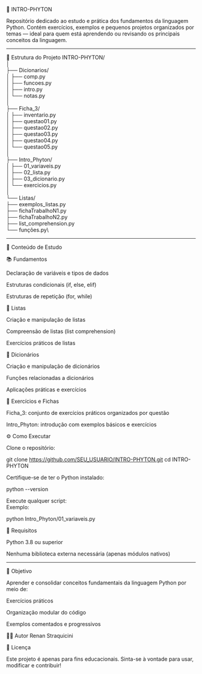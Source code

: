 🐍 INTRO-PHYTON

Repositório dedicado ao estudo e prática dos fundamentos da linguagem Python.
Contém exercícios, exemplos e pequenos projetos organizados por temas — ideal para quem está aprendendo ou revisando os principais conceitos da linguagem.

---

📁 Estrutura do Projeto
INTRO-PHYTON/\
│\
├── Dicionarios/\
│   ├── comp.py\
│   ├── funcoes.py\
│   ├── intro.py\
│   └── notas.py\
│\
├── Ficha_3/\
│   ├── inventario.py\
│   ├── questao01.py\
│   ├── questao02.py\
│   ├── questao03.py\
│   ├── questao04.py\
│   └── questao05.py\
│\
├── Intro_Phyton/\
│   ├── 01_variaveis.py\
│   ├── 02_lista.py\
│   ├── 03_dicionario.py\
│   └── exercicios.py\
│\
└── Listas/\
    ├── exemplos_listas.py\
    ├── fichaTrabalhoN1.py\
    ├── fichaTrabalhoN2.py\
    ├── list_comprehension.py\
    └── funções.py\

---

🧠 Conteúdo de Estudo

📚 Fundamentos

Declaração de variáveis e tipos de dados

Estruturas condicionais (if, else, elif)

Estruturas de repetição (for, while)

🧾 Listas

Criação e manipulação de listas

Compreensão de listas (list comprehension)

Exercícios práticos de listas

📖 Dicionários

Criação e manipulação de dicionários

Funções relacionadas a dicionários

Aplicações práticas e exercícios

🧩 Exercícios e Fichas

Ficha_3: conjunto de exercícios práticos organizados por questão

Intro_Phyton: introdução com exemplos básicos e exercícios

⚙️ Como Executar

Clone o repositório:

git clone https://github.com/SEU_USUARIO/INTRO-PHYTON.git
cd INTRO-PHYTON


Certifique-se de ter o Python instalado:

python --version


Execute qualquer script:\
Exemplo:

python Intro_Phyton/01_variaveis.py

🧰 Requisitos

Python 3.8 ou superior

Nenhuma biblioteca externa necessária (apenas módulos nativos)

---

🚀 Objetivo

Aprender e consolidar conceitos fundamentais da linguagem Python por meio de:

Exercícios práticos

Organização modular do código

Exemplos comentados e progressivos

👨‍💻 Autor
Renan Straquicini

📄 Licença

Este projeto é apenas para fins educacionais.
Sinta-se à vontade para usar, modificar e contribuir!
